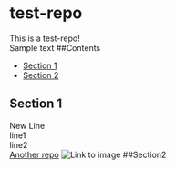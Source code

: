 # test-repo
This is a test-repo!  
Sample text
##Contents
* [Section 1](#section-1)
* [Section 2](#section-2)
## Section 1
New Line  
line1  
line2  
[Another repo](https://github.com/nok911/git-exercise)
![Link to image](https://www.google.com/search?q=pasta&sxsrf=ALiCzsbQ2DunTne6DC3tXt0S_d8n6pV2Dw:1666264814763&source=lnms&tbm=isch&sa=X&ved=2ahUKEwjky4qT2O76AhXIilwKHZn0CEEQ_AUoAXoECAEQAw&biw=1037&bih=941&dpr=1#imgrc=sLWB6NLRO7XZOM)
##Section2
